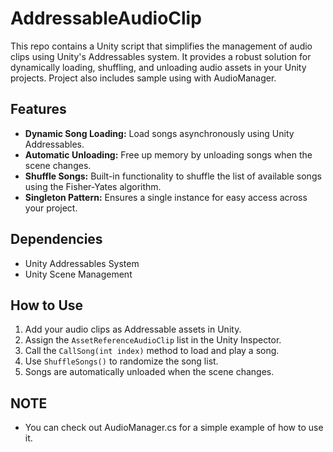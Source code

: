 # AddressableAudioClip
This repo contains a Unity script that simplifies the management of audio clips using Unity's Addressables system. It provides a robust solution for dynamically loading, shuffling, and unloading audio assets in your Unity projects. Project also includes sample using with AudioManager.

## Features
- **Dynamic Song Loading:** Load songs asynchronously using Unity Addressables.
- **Automatic Unloading:** Free up memory by unloading songs when the scene changes.
- **Shuffle Songs:** Built-in functionality to shuffle the list of available songs using the Fisher-Yates algorithm.
- **Singleton Pattern:** Ensures a single instance for easy access across your project.

## Dependencies
- Unity Addressables System
- Unity Scene Management

## How to Use
1. Add your audio clips as Addressable assets in Unity.
2. Assign the `AssetReferenceAudioClip` list in the Unity Inspector.
3. Call the `CallSong(int index)` method to load and play a song.
4. Use `ShuffleSongs()` to randomize the song list.
5. Songs are automatically unloaded when the scene changes.

## NOTE
- You can check out AudioManager.cs for a simple example of how to use it.
